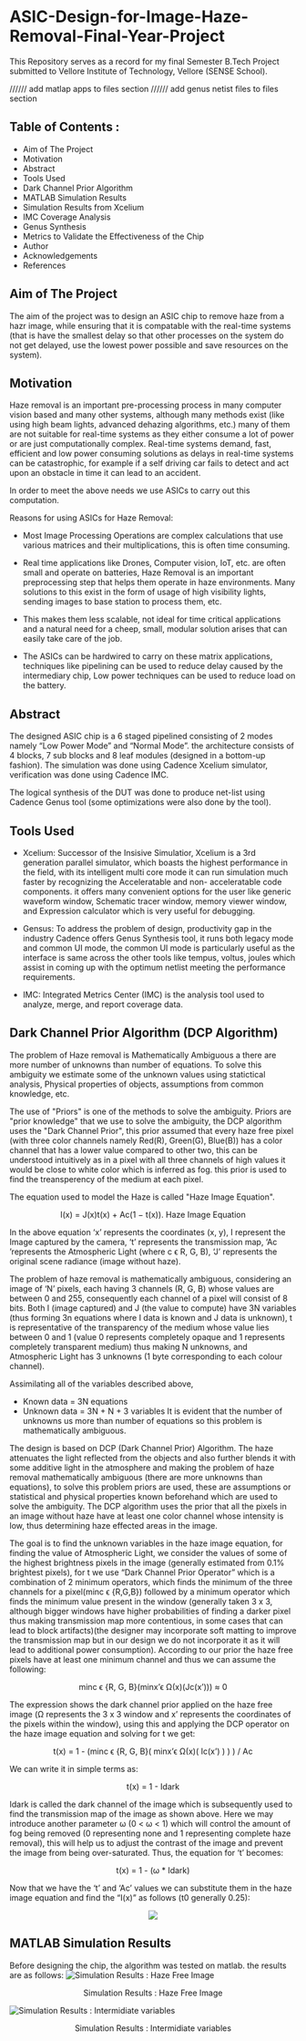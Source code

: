 # ASIC-Design-for-Image-Haze-Removal-Final-Year-Project

This Repository serves as a record for my final Semester B.Tech Project submitted to
Vellore Institute of Technology, Vellore (SENSE School).

////// add matlap apps to files section
////// add genus netist files to files section

## Table of Contents :

* Aim of The Project
* Motivation
* Abstract
* Tools Used
* Dark Channel Prior Algorithm
* MATLAB Simulation Results
* Simulation Results from Xcelium
* IMC Coverage Analysis
* Genus Synthesis
* Metrics to Validate the Effectiveness of the Chip
* Author
* Acknowledgements
* References

## Aim of The Project

The aim of the project was to design an ASIC chip to remove haze from a hazr image, while ensuring that it is compatable with the real-time systems (that is have the smallest delay so that other processes on the system do not get delayed, use the lowest power possible and save resources on the system).

## Motivation

Haze removal is an  important pre-processing process in many computer vision based and many other systems, although many methods exist (like using high beam lights, advanced dehazing algorithms, etc.) many of them are not suitable for real-time systems as they either consume a lot of power or are just computationally complex. Real-time systems demand, fast, efficient and low power consuming solutions as delays in real-time systems can be catastrophic, for example if a self driving car fails to detect and act upon an obstacle in time it can lead to an accident.

In order to meet the above needs we use ASICs to carry out this computation.

Reasons for using  ASICs for Haze Removal:

* Most Image Processing Operations are complex calculations that use various matrices and their multiplications, this is often time consuming.

* Real time applications like Drones, Computer vision, IoT, etc. are often small and operate on batteries, Haze Removal is an important preprocessing step that helps them operate in haze environments. Many solutions to this exist in the form of usage of high visibility lights, sending images to base station to process them, etc.

* This makes them less scalable, not ideal for time critical applications and a natural need for a cheep, small, modular solution arises that can easily take care of the job.

* The ASICs can be hardwired to carry on these matrix applications, techniques like pipelining can be used to reduce delay caused by the intermediary chip, Low power techniques can be used to reduce load on the battery.

## Abstract

The designed ASIC chip is a 6 staged pipelined consisting of 2 modes namely “Low Power Mode” and “Normal Mode”. the architecture consists of 4 blocks, 7 sub blocks and 8 leaf modules (designed in a bottom-up fashion). The simulation was done using Cadence Xcelium simulator, verification was done using Cadence IMC. 

The logical synthesis of the DUT was done to produce net-list using Cadence Genus tool (some optimizations were also done by the tool).

## Tools Used

* Xcelium: Successor of the Insisive Simulatior, Xcelium is a 3rd generation parallel simulator, which boasts the highest performance in the field, with its intelligent multi core mode it can run simulation much faster by recognizing the Acceleratable and non- acceleratable code components. it offers many convenient  options for the user like generic waveform window, Schematic tracer window, memory viewer window, and Expression calculator which is very useful for debugging.

* Gensus: To address the problem of design, productivity gap in the industry Cadence offers Genus Synthesis tool, it runs both legacy mode and common UI mode, the common UI mode is particularly useful as the interface is same across the other tools like tempus, voltus, joules which assist in coming  up with the optimum netlist meeting the performance requirements.

* IMC: Integrated Metrics Center (IMC) is the analysis tool used to analyze, merge, and report coverage data. 

## Dark Channel Prior Algorithm (DCP Algorithm)

The problem of Haze removal is Mathematically Ambiguous a there are more number of unknowns than number of equations. To solve this ambiguity we estimate some of the unknown values using statictical analysis, Physical properties of objects, assumptions from common knowledge, etc.

The use of "Priors" is one of the methods to solve the ambiguity. Priors are "prior knowledge" that we use to solve the ambiguity, the DCP algorithm uses the "Dark Channel Prior", this prior assumed that every haze free pixel (with three color channels namely Red(R), Green(G), Blue(B)) has a color channel that has a lower value compared to other two, this can be understood intuitively as in a pixel with all three channels of high values it would be close to white color which is inferred as fog. this prior is used to find the treansperency of the medium at each pixel.

The equation used to model the Haze is called "Haze Image Equation".

<p align = "center">
I(x) = J(x)t(x) + Ac(1 − t(x)).
Haze Image Equation
</p>

In the above equation ‘x’ represents the coordinates (x, y), I represent the Image captured by the camera, ‘t’ represents the transmission map, ‘Ac ’represents the Atmospheric Light (where c ϵ R, G, B), ‘J’ represents the original scene radiance (image without haze).

The problem of haze removal is mathematically ambiguous, considering an image of ‘N’ pixels, each having 3 channels (R, G, B) whose values are between 0 and 255, consequently each channel of a pixel will consist of 8 bits. Both I (image captured) and J (the value to compute) have 3N variables (thus forming 3n equations where I data is known and J data is unknown), t is representative of the transparency of the medium whose value lies between 0 and 1 (value 0 represents completely opaque and 1 represents completely transparent medium) thus making N unknowns, and Atmospheric Light has 3 unknowns (1 byte corresponding to each colour channel).

Assimilating all of the variables described above,
* Known data = 3N equations
* Unknown data = 3N + N + 3 variables 
It is evident that the number of unknowns us more than number of equations so this problem is mathematically ambiguous.

The design is based on DCP (Dark Channel Prior) Algorithm. The haze attenuates the light reflected from the objects and also further blends it with some additive light in the atmosphere and making the problem of haze removal mathematically ambiguous (there are more unknowns than equations), to solve this problem priors are used, these are assumptions or statistical and physical properties known beforehand which are used to solve the ambiguity. The DCP algorithm uses the prior that all the pixels in an image without haze have at least one color channel whose intensity is low, thus determining haze effected areas in the image.

The goal is to find the unknown variables in the haze image equation, for finding the value of Atmospheric Light, we consider the values of some of the highest brightness pixels in the image (generally estimated from 0.1% brightest pixels), for t we use “Dark Channel Prior Operator” which is a combination of 2 minimum operators, which finds the minimum of the three channels for a pixel(minc ϵ {R,G,B}) followed by a minimum operator which finds the minimum value present  in the window (generally taken 3 x 3, although bigger windows have higher probabilities of finding a darker pixel thus making transmission map more contentious, in some cases that can lead to block artifacts)(the designer may incorporate soft matting to improve the transmission map but  in our design we do not incorporate it as it will lead to additional power consumption). According to our prior the haze free pixels have at least one minimum channel and thus we can assume the following:

<p align = "center">
minc ϵ {R, G, B}(minx’ϵ Ω(x)(Jc(x’))) ≈ 0
</p>

The expression shows the dark channel prior applied on the haze free image (Ω represents the 3 x 3 window and x’ represents the coordinates of the pixels within the window), 
using this and applying the DCP operator on the haze image equation and solving for t we get:

<p align = "center">
t(x) = 1 - (minc ϵ {R, G, B}( minx’ϵ Ω(x)( Ic(x’) ) ) ) / Ac
</p>

We can write it in simple terms as:

<p align = "center">
t(x) = 1 -  Idark
</p>
  
Idark is called the dark channel of the image which is subsequently used to find the transmission map of the image as shown above. Here we may introduce another parameter ω (0 < ω < 1) which will control the amount of fog being removed (0 representing none and 1 representing complete haze removal), this will help us to adjust the contrast of the image and prevent the image from being over-saturated. Thus, the equation for ‘t’ becomes:

<p align = "center">
t(x) = 1 - (ω * Idark)
</p> 
 
Now that we have the ‘t’ and ‘Ac’ values we can substitute them in the haze image equation and find the “I(x)” as follows (t0 generally 0.25):


<p align = "center">
<img src = "https://user-images.githubusercontent.com/50233470/169224788-f6a3429d-6510-4a2d-bec6-a25ce8980920.png">
</p>



## MATLAB Simulation Results

Before designing the chip, the algorithm was tested on matlab.
the results are as follows:
![Simulation Results : Haze Free Image](https://user-images.githubusercontent.com/50233470/169220688-1b37372d-f58d-41a3-af38-faf76464c149.png)
<p align = "center">
Simulation Results : Haze Free Image
</p>

![Simulation Results : Intermidiate variables](https://user-images.githubusercontent.com/50233470/169220695-002e694a-3420-4f6b-ba5d-d434d463b181.png)
<p align = "center">
Simulation Results : Intermidiate variables
</p>


